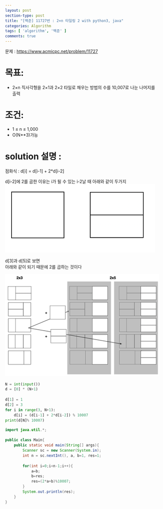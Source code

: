 ```yaml
---
layout: post
section-type: post
title: "[백준] 11727번 : 2×n 타일링 2 with python3, java"
categories: Algorithm
tags: [ 'algorithm', '백준' ]
comments: true
---
```



문제 : https://www.acmicpc.net/problem/11727  

# 목표:
- 2×n 직사각형을 2×1과 2×2 타일로 채우는 방법의 수를 10,007로 나눈 나머지를 출력

# 조건:
- 1 ≤ n ≤ 1,000
- O(N**3)가능

# solution 설명 :
점화식 : d[i] = d[i-1] + 2*d[i-2]  

d[i-2]에 2를 곱한 이유는 i가 될 수 있는 i-2날 때 아래와 같이 두가지  
![because-multiple-2](/images/2018-08-22-11727/because-multiple-2.png)  



d[3]과 d[5]로 보면  
아래와 같이 되기 때문에 2를 곱하는 것이다  

![why-multiple-2](/images/2018-08-22-11727/why-multiple-2.png)  



``` python
N = int(input())
d = [0] * (N+1)

d[1] = 1
d[2] = 3
for i in range(3, N+1):
    d[i] = (d[i-1] + 2*d[i-2]) % 10007
print(d[N]% 10007)
```


``` java
import java.util.*;

public class Main{
	public static void main(String[] args){
		Scanner sc = new Scanner(System.in);
		int n = sc.nextInt(), a, b=1, res=1;

		for(int i=0;i<n-1;i++){
			a=b;
			b=res;
			res=(2*a+b)%10007;
		}
		System.out.println(res);
	}
}
```
